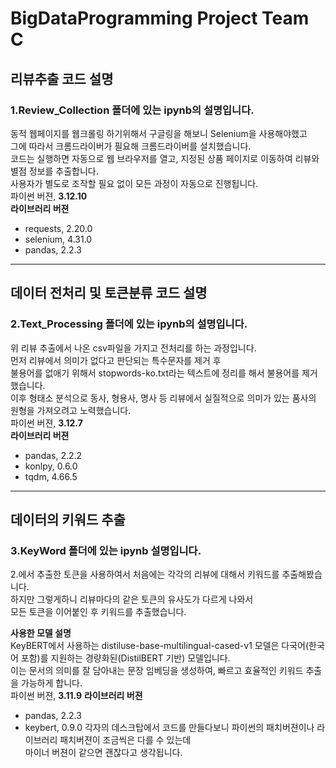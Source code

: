# BigDataProgramming Project Team C
## 리뷰추출 코드 설명
### 1.Review_Collection 폴더에 있는 ipynb의 설명입니다.  
동적 웹페이지를 웹크롤링 하기위해서 구글링을 해보니 Selenium을 사용해야했고  
그에 따라서 크롬드라이버가 필요해 크롬드라이버를 설치했습니다.  
코드는 실행하면 자동으로 웹 브라우저를 열고, 지정된 상품 페이지로 이동하여 리뷰와 별점 정보를 추출합니다.     
사용자가 별도로 조작할 필요 없이 모든 과정이 자동으로 진행됩니다.  
파이썬 버젼, **3.12.10**   
**라이브러리 버젼**
- requests, 2.20.0
- selenium, 4.31.0
- pandas, 2.2.3  
---
## 데이터 전처리 및 토큰분류 코드 설명
### 2.Text_Processing 폴더에 있는 ipynb의 설명입니다.
위 리뷰 추출에서 나온 csv파일을 가지고 전처리를 하는 과정입니다.  
먼저 리뷰에서 의미가 없다고 판단되는 특수문자를 제거 후  
불용어를 없애기 위해서 stopwords-ko.txt라는 텍스트에 정리를 해서 불용어를 제거했습니다.   
이후 형태소 분석으로 동사, 형용사, 명사 등 리뷰에서 실질적으로 의미가 있는 품사의 원형을 가져오려고 노력했습니다.    
파이썬 버젼, **3.12.7**  
**라이브러리 버젼**
- pandas, 2.2.2
- konlpy, 0.6.0
- tqdm, 4.66.5
---
## 데이터의 키워드 추출
### 3.KeyWord 폴더에 있는 ipynb 설명입니다.
2.에서 추출한 토큰을 사용하여서 처음에는 각각의 리뷰에 대해서 키워드를 추출해봤습니다.  
하지만 그렇게하니 리뷰마다의 같은 토큰의 유사도가 다르게 나와서  
모든 토큰을 이어붙인 후 키워드를 추출했습니다.  

**사용한 모델 설명**  
KeyBERT에서 사용하는 distiluse-base-multilingual-cased-v1 모델은 다국어(한국어 포함)를 지원하는 경량화된(DistilBERT 기반) 모델입니다.  
이는 문서의 의미를 잘 담아내는 문장 임베딩을 생성하여, 빠르고 효율적인 키워드 추출을 가능하게 합니다.  
파이썬 버젼, **3.11.9**
**라이브러리 버젼**
- pandas, 2.2.3
- keybert, 0.9.0
각자의 데스크탑에서 코드를 만들다보니 파이썬의 패치버젼이나 라이브러리 패치버젼이 조금씩은 다를 수 있는데  
마이너 버젼이 같으면 괜찮다고 생각됩니다.
